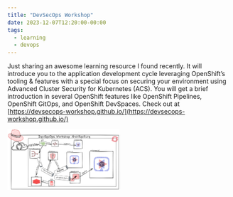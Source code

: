 ```yaml
---
title: "DevSecOps Workshop"
date: 2023-12-07T12:20:00-00:00
tags:
  - learning
  - devops
---
```


Just sharing an awesome learning resource I found recently. It will introduce you to the application development cycle leveraging OpenShift’s tooling & features with a special focus on securing your environment using Advanced Cluster Security for Kubernetes (ACS). You will get a brief introduction in several OpenShift features like OpenShift Pipelines, OpenShift GitOps, and OpenShift DevSpaces. 
Check out at [https://devsecops-workshop.github.io/](https://devsecops-workshop.github.io/)

<img src="/assets/images/workshop_architecture_full.png" alt="image" width="50%" height="auto">
